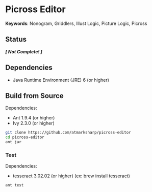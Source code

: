 # Picross Editor

**Keywords**: Nonogram, Griddlers, Illust Logic, Picture Logic, Picross

## Status

_**[ Not Complete! ]**_

## Dependencies

- Java Runtime Environment (JRE) 6 (or higher)

## Build from Source

Dependencies:

- Ant 1.9.4 (or higher)
- Ivy 2.3.0 (or higher)

```sh
git clone https://github.com/atmarksharp/picross-editor
cd picross-editor
ant jar
```

### Test

Dependencies:

- tesseract 3.02.02 (or higher) (ex: brew install tesseract)

```sh
ant test
```


